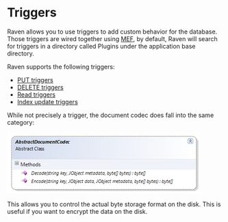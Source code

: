 # Triggers

Raven allows you to use triggers to add custom behavior for the database. Those triggers are wired together using [MEF](http://mef.codeplex.com/), by default, Raven will search for triggers in a directory called Plugins under the application base directory.

Raven supports the following triggers:

* [PUT triggers](../../../csharp/server/extending/triggers/put)
* [DELETE triggers](../../../csharp/server/extending/triggers/delete?version=1.0)
* [Read triggers](../../../csharp/server/extending/triggers/read?version=1.0)
* [Index update triggers](../../../csharp/server/extending/triggers/indexing?version=1.0)

While not precisely a trigger, the document codec does fall into the same category:

![Figure 1: Triggers](images\triggers_docs.png)

This allows you to control the actual byte storage format on the disk. This is useful if you want to encrypt the data on the disk.